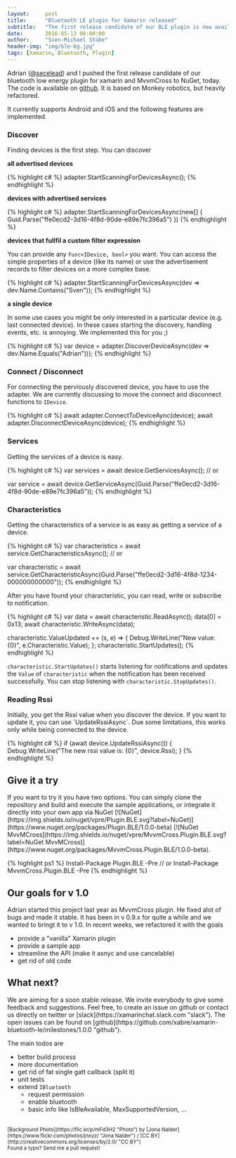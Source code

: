 ```yaml
---
layout:     post
title:      "Bluetooth LE plugin for Xamarin released"
subtitle:   "The first release candidate of our BLE plugin is now available."
date:       2016-05-13 00:00:00
author:     "Sven-Michael Stübe"
header-img: "img/ble-bg.jpg"
tags: [Xamarin, Bluetooth, Plugin]
---
```


Adrian ([@secelead](https://twitter.com/secelead "@secelead")) and I pushed the first release candidate of our bluetooth low energy plugin for xamarin and MvvmCross to NuGet, today. The code is available on <i class="fa fa-github"></i>[github](https://github.com/xabre/xamarin-bluetooth-le "github"). It is based on Monkey robotics, but heavily refactored. 

It currently supports Android and iOS and the following features are implemented.

<h3>Discover</h3>
Finding devices is the first step. You can discover

**all advertised devices**

{% highlight c# %}
adapter.StartScanningForDevicesAsync();
{% endhighlight %}

**devices with advertised services**

{% highlight c# %}
adapter.StartScanningForDevicesAsync(new[] { Guid.Parse("ffe0ecd2-3d16-4f8d-90de-e89e7fc396a5") })
{% endhighlight %}

**devices that fullfil a custom filter expression**

You can provide any <code>Func<IDevice, bool></code> you want. You can access the simple properties of a device (like its name) or use the advertisement records to filter devices on a more complex base.

{% highlight c# %}
adapter.StartScanningForDevicesAsync(dev => dev.Name.Contains("Sven"));
{% endhighlight %}

**a single device**

In some use cases you might be only interested in a particular device (e.g. last connected device). In these cases starting the discovery, handling events, etc. is annoying. We implemented this for you ;)

{% highlight c# %}
var device = adapter.DiscoverDeviceAsync(dev => dev.Name.Equals("Adrian")));
{% endhighlight %}

<h3>Connect / Disconnect</h3>
For connecting the perviously discovered device, you have to use the adapter. We are currently discussing to move the connect and disconnect functions to <code>IDevice</code>.

{% highlight c# %}
await adapter.ConnectToDeviceAync(device);
await adapter.DisconnectDeviceAsync(device);
{% endhighlight %}

<h3>Services</h3>
Getting the services of a device is easy.

{% highlight c# %}
var services = await device.GetServicesAsync();
// or

var service = await device.GetServiceAsync(Guid.Parse("ffe0ecd2-3d16-4f8d-90de-e89e7fc396a5"));
{% endhighlight %}

<h3>Characteristics</h3>
Getting the characteristics of a service is as easy as getting a service of a device.

{% highlight c# %}
var characteristics = await service.GetCharacteristicsAsync();
// or

var characteristic = await service.GetCharacteristicAsync(Guid.Parse("ffe0ecd2-3d16-4f8d-1234-000000000000"));
{% endhighlight %}

After you have found your characteristic, you can read, write or subscribe to notification.

{% highlight c# %}
var data = await characteristic.ReadAsync();
data[0] = 0x13;
await characteristic.WriteAsync(data);

characteristic.ValueUpdated += (s, e) =>
{
    Debug.WriteLine("New value: {0}", e.Characteristic.Value);
};
characteristic.StartUpdates();
{% endhighlight %}

`characteristic.StartUpdates()` starts listening for notifications and updates the `Value` of `characteristic` when the notification has been received successfully. You can stop listening with `characteristic.StopUpdates()`.

<h3>Reading Rssi</h3>
Initially, you get the Rssi value when you discover the device. If you want to update it, you can use `UpdateRssiAsync`. Due some limitations, this works only while being connected to the device.

{% highlight c# %}
if (await device.UpdateRssiAsync())
{
    Debug.WriteLine("The new rssi value is: {0}", device.Rssi);
}
{% endhighlight %}

<h2 class="section-heading">Give it a try</h2>
If you want to try it you have two options.
You can simply clone the repository and build and execute the sample applications, or integrate it directly into your own app via NuGet <span class="inline">[![NuGet](https://img.shields.io/nuget/vpre/Plugin.BLE.svg?label=NuGet)](https://www.nuget.org/packages/Plugin.BLE/1.0.0-beta) [![NuGet MvvMCross](https://img.shields.io/nuget/vpre/MvvmCross.Plugin.BLE.svg?label=NuGet MvvMCross)](https://www.nuget.org/packages/MvvmCross.Plugin.BLE/1.0.0-beta).</span>

{% highlight ps1 %}
Install-Package Plugin.BLE -Pre
// or
Install-Package MvvmCross.Plugin.BLE -Pre
{% endhighlight %}

<h2 class="section-heading">Our goals for v 1.0</h2>
Adrian started this project last year as MvvmCross plugin. He fixed alot of bugs and made it stable. It has been in v 0.9.x for quite a while and we wanted to bringt it to v 1.0. In recent weeks, we refactored it with the goals

- provide a "vanilla" Xamarin plugin
- provide a sample app
- streamline the API (make it asnyc and use cancelable)
- get rid of old code

<h2 class="section-heading">What next?</h2>
We are aiming for a soon stable release. We invite everybody to give some feedback and suggestions. Feel free, to create an issue on github or contact us directly on twitter or [slack](https://xamarinchat.slack.com "slack").
The open issues can be found on [github](https://github.com/xabre/xamarin-bluetooth-le/milestones/1.0.0 "github").

The main todos are

- better build process
- more documentation
- get rid of fat single gatt callback (split it)
- unit tests
- extend `IBluetooth`
  - request permission
  - enable bluetooth
  - basic info like IsBleAvailable, MaxSupportedVersion, ...

<br>
<small>[Background Photo](https://flic.kr/p/mFd3H2 "Photo") by [Jona Nalder](https://www.flickr.com/photos/jnxyz/ "Jona Nalder") / [CC BY](http://creativecommons.org/licenses/by/2.0/ "CC BY")</small>
<br>
<small>Found a typo? Send me a pull request!</small>

